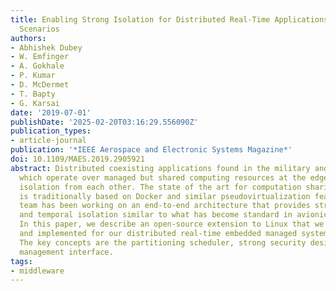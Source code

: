 ```yaml
---
title: Enabling Strong Isolation for Distributed Real-Time Applications in Edge Computing
  Scenarios
authors:
- Abhishek Dubey
- W. Emfinger
- A. Gokhale
- P. Kumar
- D. McDermet
- T. Bapty
- G. Karsai
date: '2019-07-01'
publishDate: '2025-02-20T03:16:29.556090Z'
publication_types:
- article-journal
publication: '*IEEE Aerospace and Electronic Systems Magazine*'
doi: 10.1109/MAES.2019.2905921
abstract: Distributed coexisting applications found in the military and space domains,
  which operate over managed but shared computing resources at the edge require strong
  isolation from each other. The state of the art for computation sharing at the edge
  is traditionally based on Docker and similar pseudovirtualization features. Our
  team has been working on an end-to-end architecture that provides strong spatial
  and temporal isolation similar to what has become standard in avionics communities.
  In this paper, we describe an open-source extension to Linux that we have designed
  and implemented for our distributed real-time embedded managed systems (DREMS) architecture.
  The key concepts are the partitioning scheduler, strong security design, and a health
  management interface.
tags:
- middleware
---
```

